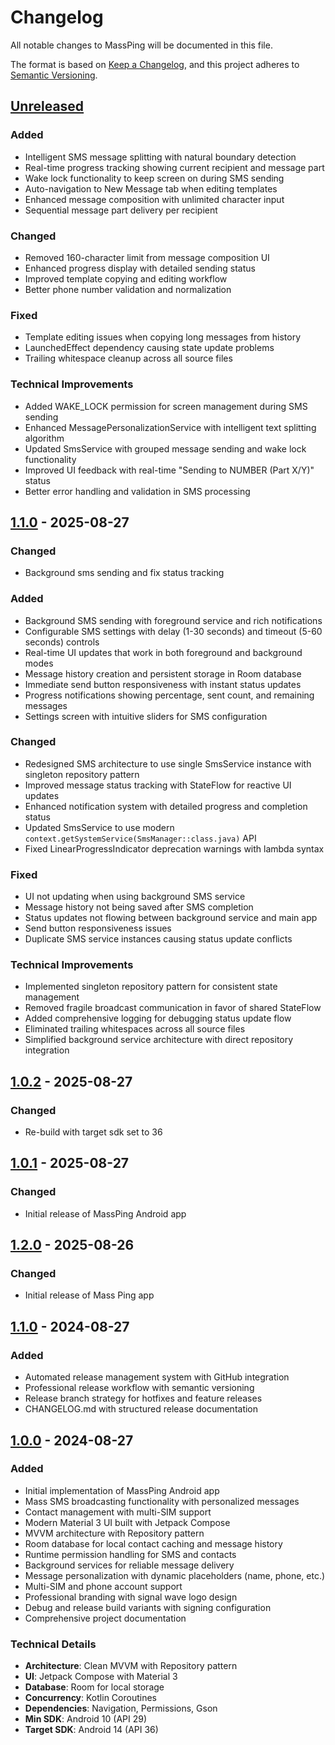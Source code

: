 # Changelog

All notable changes to MassPing will be documented in this file.

The format is based on [Keep a Changelog](https://keepachangelog.com/en/1.0.0/),
and this project adheres to [Semantic Versioning](https://semver.org/spec/v2.0.0.html).

## [Unreleased]

### Added
- Intelligent SMS message splitting with natural boundary detection
- Real-time progress tracking showing current recipient and message part
- Wake lock functionality to keep screen on during SMS sending
- Auto-navigation to New Message tab when editing templates
- Enhanced message composition with unlimited character input
- Sequential message part delivery per recipient

### Changed
- Removed 160-character limit from message composition UI
- Enhanced progress display with detailed sending status
- Improved template copying and editing workflow
- Better phone number validation and normalization

### Fixed
- Template editing issues when copying long messages from history
- LaunchedEffect dependency causing state update problems
- Trailing whitespace cleanup across all source files

### Technical Improvements
- Added WAKE_LOCK permission for screen management during SMS sending
- Enhanced MessagePersonalizationService with intelligent text splitting algorithm
- Updated SmsService with grouped message sending and wake lock functionality
- Improved UI feedback with real-time "Sending to NUMBER (Part X/Y)" status
- Better error handling and validation in SMS processing

## [1.1.0] - 2025-08-27

### Changed
- Background sms sending and fix status tracking


### Added
- Background SMS sending with foreground service and rich notifications
- Configurable SMS settings with delay (1-30 seconds) and timeout (5-60 seconds) controls
- Real-time UI updates that work in both foreground and background modes
- Message history creation and persistent storage in Room database
- Immediate send button responsiveness with instant status updates
- Progress notifications showing percentage, sent count, and remaining messages
- Settings screen with intuitive sliders for SMS configuration

### Changed
- Redesigned SMS architecture to use single SmsService instance with singleton repository pattern
- Improved message status tracking with StateFlow for reactive UI updates
- Enhanced notification system with detailed progress and completion status
- Updated SmsService to use modern `context.getSystemService(SmsManager::class.java)` API
- Fixed LinearProgressIndicator deprecation warnings with lambda syntax

### Fixed
- UI not updating when using background SMS service
- Message history not being saved after SMS completion
- Status updates not flowing between background service and main app
- Send button responsiveness issues
- Duplicate SMS service instances causing status update conflicts

### Technical Improvements
- Implemented singleton repository pattern for consistent state management
- Removed fragile broadcast communication in favor of shared StateFlow
- Added comprehensive logging for debugging status update flow
- Eliminated trailing whitespaces across all source files
- Simplified background service architecture with direct repository integration

## [1.0.2] - 2025-08-27

### Changed
- Re-build with target sdk set to 36


## [1.0.1] - 2025-08-27

### Changed
- Initial release of MassPing Android app


## [1.2.0] - 2025-08-26

### Changed
- Initial release of Mass Ping app


## [1.1.0] - 2024-08-27

### Added
- Automated release management system with GitHub integration
- Professional release workflow with semantic versioning
- Release branch strategy for hotfixes and feature releases
- CHANGELOG.md with structured release documentation


## [1.0.0] - 2024-08-27

### Added
- Initial implementation of MassPing Android app
- Mass SMS broadcasting functionality with personalized messages
- Contact management with multi-SIM support
- Modern Material 3 UI built with Jetpack Compose
- MVVM architecture with Repository pattern
- Room database for local contact caching and message history
- Runtime permission handling for SMS and contacts
- Background services for reliable message delivery
- Message personalization with dynamic placeholders (name, phone, etc.)
- Multi-SIM and phone account support
- Professional branding with signal wave logo design
- Debug and release build variants with signing configuration
- Comprehensive project documentation

### Technical Details
- **Architecture**: Clean MVVM with Repository pattern
- **UI**: Jetpack Compose with Material 3
- **Database**: Room for local storage
- **Concurrency**: Kotlin Coroutines
- **Dependencies**: Navigation, Permissions, Gson
- **Min SDK**: Android 10 (API 29)
- **Target SDK**: Android 14 (API 36)

[Unreleased]: https://github.com/bilal-/MassPing/compare/v1.1.0...HEAD
[1.1.0]: https://github.com/bilal-/MassPing/releases/tag/v1.1.0
[1.0.2]: https://github.com/bilal-/MassPing/releases/tag/v1.0.2
[1.0.1]: https://github.com/bilal-/MassPing/releases/tag/v1.0.1
[1.2.0]: https://github.com/bilal-/MassPing/releases/tag/v1.2.0
[1.1.0]: https://github.com/bilal-/MassPing/releases/tag/v1.1.0
[1.0.0]: https://github.com/bilal-/MassPing/releases/tag/v1.0.0
